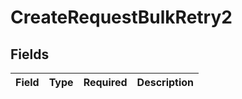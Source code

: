# CreateRequestBulkRetry2


## Fields

| Field       | Type        | Required    | Description |
| ----------- | ----------- | ----------- | ----------- |